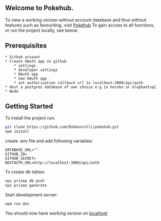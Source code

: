 ## Welcome to Pokehub.

To view a working version without account database and thus without features such as favouriting, visit [Pokehub](https://pokehub-silk.vercel.app/)
To gain access to all functions, or run the project locally, see below. 


## Prerequisites
    * Github account
    * Create OAuth app on github
        * settings
        * developer settings
        * OAuth app
        * new OAuth app
        * set authorization callback url to localhost:3000/api/auth
    * Host a postgres database of own choice e.g in heroku or elephantsql 
    * Node

## Getting Started

To install the project run:

```bash
git clone https://github.com/Rokkenrolli/pokehub.git
npm install
```

create .env file and add following variables:
```
DATABASE_URL=""
GITHUB_ID=
GITHUB_SECRET=
NEXTAUTH_URL=http://localhost:3000/api/auth
```

To  create db tables:
``` bash
npx prisma db push
npx prisma generate
``` 

Start development server:

```bash
npm run dev
```

You should now have working version on [localhost](http://localhost:3000)

